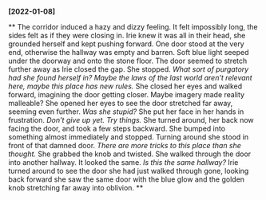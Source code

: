 **[2022-01-08]**

**
The corridor induced a hazy and dizzy feeling. It felt impossibly long, the sides felt as if they were closing in. Irie knew it was all in their head, she grounded herself and kept pushing forward. One door stood at the very end, otherwise the hallway was empty and barren. Soft blue light seeped under the doorway and onto the stone floor. The door seemed to stretch further away as Irie closed the gap. She stopped. *What sort of purgatory had she found herself in? Maybe the laws of the last world aren’t relevant here, maybe this place has new rules.* She closed her eyes and walked forward, imagining the door getting closer. Maybe imagery made reality malleable? She opened her eyes to see the door stretched far away, seeming even further. *Was she stupid?* She put her face in her hands in frustration. *Don’t give up yet. Try things.* She turned around, her back now facing the door, and took a few steps backward. She bumped into something almost immediately and stopped. Turning around she stood in front of that damned door. *There are more tricks to this place than she thought.* She grabbed the knob and twisted. 
She walked through the door into another hallway. It looked the same. *Is this the same hallway?* Irie turned around to see the door she had just walked through gone, looking back forward she saw the same door with the blue glow and the golden knob stretching far away into oblivion. 
**